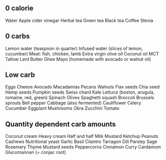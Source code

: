 ## 0 calorie
Water
Apple cider vinegar
Herbal tea
Green tea
Black tea
Coffee
Stevia

## 0 carbs
Lemon water (teaspoon in quarter)
Infused water (slices of lemon, cucumber)
Meat: fish, chicken, lamb
Extra virgin olive oil
Coconut oil
MCT
Tallow
Lard
Butter
Ghee
Mayo (homemade with avocado or walnut oil) 

## Low carb
Eggs
Cheese
Avocado
Macadamias
Pecans
Walnuts
Flax seeds
Chia seed
Hemp seeds 
Pumpkin seeds
Swiss chard
Kale
Lettuce (boston, arugula, romaine, red, green) 
Spinach
Olives
Spaghetti squash
Broccoli
Brussels sprouts
Bell pepper
Cabbage (also fermented) 
Cauliflower
Celery
Cucumber
Eggplant
Mushrooms
Okra
Zucchini
Tomato

## Quantity dependent carb amounts
Coconut cream
Heavy cream
Half and half
Milk
Mustard
Ketchup
Peanuts
Cashews
Nutritional yeast
Garlic
Basil
Cilantro
Tarragon
Dill
Parsley
Sage
Rosemary
Thyme
Mustard seeds
Peppercorns
Cinnamon
Curry
Cardamom
Glucomannan (= conjac root)



